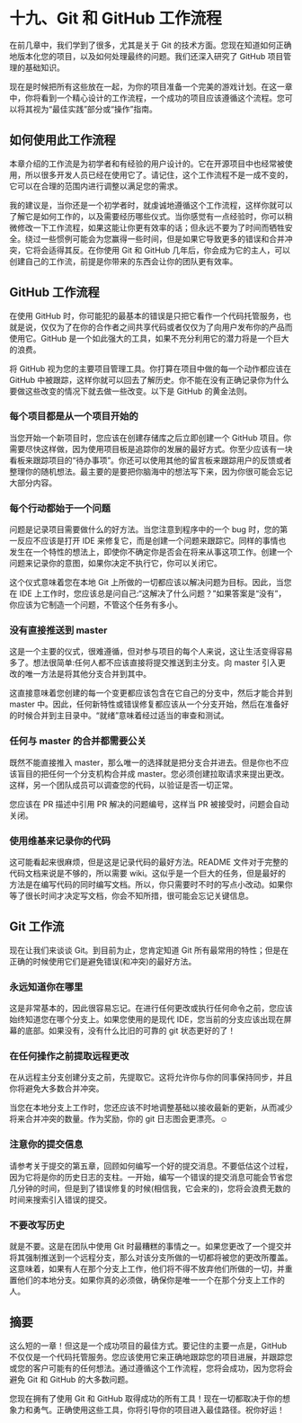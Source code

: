 # 十九、Git 和 GitHub 工作流程

在前几章中，我们学到了很多，尤其是关于 Git 的技术方面。您现在知道如何正确地版本化您的项目，以及如何处理最终的问题。我们还深入研究了 GitHub 项目管理的基础知识。

现在是时候把所有这些放在一起，为你的项目准备一个完美的游戏计划。在这一章中，你将看到一个精心设计的工作流程，一个成功的项目应该遵循这个流程。您可以将其视为“最佳实践”部分或“操作”指南。

## 如何使用此工作流程

本章介绍的工作流是为初学者和有经验的用户设计的。它在开源项目中也经常被使用，所以很多开发人员已经在使用它了。请记住，这个工作流程不是一成不变的，它可以在合理的范围内进行调整以满足您的需求。

我的建议是，当你还是一个初学者时，就虔诚地遵循这个工作流程，这样你就可以了解它是如何工作的，以及需要经历哪些仪式。当你感觉有一点经验时，你可以稍微修改一下工作流程，如果这能让你更有效率的话；但永远不要为了时间而牺牲安全。绕过一些惯例可能会为您赢得一些时间，但是如果它导致更多的错误和合并冲突，它将会适得其反。在你使用 Git 和 GitHub 几年后，你会成为它的主人，可以创建自己的工作流，前提是你带来的东西会让你的团队更有效率。

## GitHub 工作流程

在使用 GitHub 时，你可能犯的最基本的错误是只把它看作一个代码托管服务，也就是说，仅仅为了在你的合作者之间共享代码或者仅仅为了向用户发布你的产品而使用它。GitHub 是一个如此强大的工具，如果不充分利用它的潜力将是一个巨大的浪费。

将 GitHub 视为您的主要项目管理工具。你打算在项目中做的每一个动作都应该在 GitHub 中被跟踪，这样你就可以回去了解历史。你不能在没有正确记录你为什么要做这些改变的情况下就去做一些改变。以下是 GitHub 的黄金法则。

### 每个项目都是从一个项目开始的

当您开始一个新项目时，您应该在创建存储库之后立即创建一个 GitHub 项目。你需要尽快这样做，因为使用项目板是追踪你的发展的最好方式。你至少应该有一块看板来跟踪项目的“待办事项”。你还可以使用其他的留言板来跟踪用户的反馈或者整理你的随机想法。最主要的是要把你脑海中的想法写下来，因为你很可能会忘记大部分内容。

### 每个行动都始于一个问题

问题是记录项目需要做什么的好方法。当您注意到程序中的一个 bug 时，您的第一反应不应该是打开 IDE 来修复它，而是创建一个问题来跟踪它。同样的事情也发生在一个特性的想法上，即使你不确定你是否会在将来从事这项工作。创建一个问题来记录你的意图，如果你决定不执行它，你可以关闭它。

这个仪式意味着您在本地 Git 上所做的一切都应该以解决问题为目标。因此，当您在 IDE 上工作时，您应该总是问自己:“这解决了什么问题？”如果答案是“没有”，你应该为它制造一个问题，不管这个任务有多小。

### 没有直接推送到 master

这是一个主要的仪式，很难遵循，但对参与项目的每个人来说，这让生活变得容易多了。想法很简单:任何人都不应该直接将提交推送到主分支。向 master 引入更改的唯一方法是将其他分支合并到其中。

这直接意味着您创建的每一个变更都应该包含在它自己的分支中，然后才能合并到 master 中。因此，任何新特性或错误修复都应该从一个分支开始，然后在准备好的时候合并到主目录中。“就绪”意味着经过适当的审查和测试。

### 任何与 master 的合并都需要公关

既然不能直接推入 master，那么唯一的选择就是把分支合并进去。但是你也不应该盲目的把任何一个分支机构合并成 master。您必须创建拉取请求来提出更改。这样，另一个团队成员可以调查您的代码，以验证是否一切正常。

您应该在 PR 描述中引用 PR 解决的问题编号，这样当 PR 被接受时，问题会自动关闭。

### 使用维基来记录你的代码

这可能看起来很麻烦，但是这是记录代码的最好方法。README 文件对于完整的代码文档来说是不够的，所以需要 wiki。这似乎是一个巨大的任务，但是最好的方法是在编写代码的同时编写文档。所以，你只需要时不时的写点小改动。如果你等了很长时间才决定写文档，你会不知所措，很可能会忘记关键信息。

## Git 工作流

现在让我们来谈谈 Git。到目前为止，您肯定知道 Git 所有最常用的特性；但是在正确的时候使用它们是避免错误(和冲突)的最好方法。

### 永远知道你在哪里

这是非常基本的，因此很容易忘记。在进行任何更改或执行任何命令之前，您应该始终知道您在哪个分支上。如果您使用的是现代 IDE，您当前的分支应该出现在屏幕的底部。如果没有，没有什么比旧的可靠的 git 状态更好的了！

### 在任何操作之前提取远程更改

在从远程主分支创建分支之前，先提取它。这将允许你与你的同事保持同步，并且你将避免大多数合并冲突。

当您在本地分支上工作时，您还应该不时地调整基础以接收最新的更新，从而减少将来合并冲突的数量。作为奖励，你的 git 日志图会更漂亮。☺

### 注意你的提交信息

请参考关于提交的第五章，回顾如何编写一个好的提交消息。不要低估这个过程，因为它将是你的历史日志的支柱。一开始，编写一个错误的提交消息可能会节省您几分钟的时间，但是到了错误修复的时候(相信我，它会来的)，您将会浪费无数的时间来搜索引入错误的提交。

### 不要改写历史

就是不要。这是在团队中使用 Git 时最糟糕的事情之一。如果您更改了一个提交并将其强制推送到一个远程分支，那么对该分支所做的一切都将被您的更改所覆盖。这意味着，如果有人在那个分支上工作，他们将不得不放弃他们所做的一切，并重置他们的本地分支。如果你真的必须做，确保你是唯一一个在那个分支上工作的人。

## 摘要

这么短的一章！但这是一个成功项目的最佳方式。要记住的主要一点是，GitHub 不仅仅是一个代码托管服务。您应该使用它来正确地跟踪您的项目进展，并跟踪您或您的客户可能有的任何想法。通过遵循这个工作流程，您将会成功，因为您将会避免 Git 和 GitHub 的大多数问题。

您现在拥有了使用 Git 和 GitHub 取得成功的所有工具！现在一切都取决于你的想象力和勇气。正确使用这些工具，你将引导你的项目进入最佳路径。祝你好运！